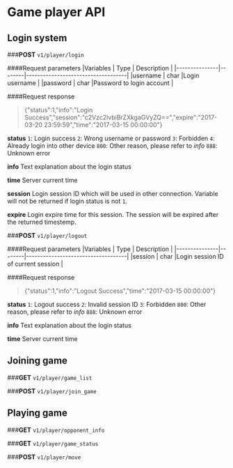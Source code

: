 # Game player API

## Login system
###**POST** `v1/player/login`

####Request parameters
|Variables      | Type   | Description                        |
|---------------|--------|------------------------------------|
|username       | char   |Login username                      |
|password       | char   |Password to login account           |

####Request response
>{"status":1,"info":"Login Success","session":"c2Vzc2lvbiBrZXkgaGVyZQ==","expire":"2017-03-20 23:59:59","time":"2017-03-15 00:00:00"}

**status** 
`1`: Login success 
`2`: Wrong username or password 
`3`: Forbidden 
`4`:  Already login into other device 
`800`: Other reason, please refer to *info* 
`888`: Unknown error 

**info** 
Text explanation about the login status

**time** 
Server current time

**session** 
Login session ID which will be used in other connection. Variable will not be returned if login status is not `1`.

**expire** 
Login expire time for this session. The session will be expired after the returned timestemp.

###**POST** `v1/player/logout`

####Request parameters
|Variables      | Type   | Description                        |
|---------------|--------|------------------------------------|
|session        | char   |Login session ID of current session |

####Request response
>{"status":1,"info":"Logout Success","time":"2017-03-15 00:00:00"}

**status** 
`1`: Logout success 
`2`: Invalid session ID 
`3`: Forbidden 
`800`: Other reason, please refer to *info* 
`888`: Unknown error 

**info** 
Text explanation about the login status

**time** 
Server current time

## Joining game

###**GET** `v1/player/game_list`

###**POST** `v1/player/join_game`

## Playing game

###**GET** `v1/player/opponent_info`

###**GET** `v1/player/game_status`

###**POST** `v1/player/move`

